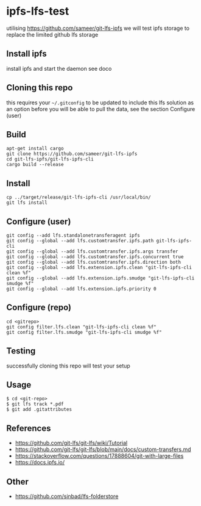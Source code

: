 # ipfs-lfs-test
utilising https://github.com/sameer/git-lfs-ipfs we will test ipfs storage to
replace the limited github lfs storage

## Install ipfs
install ipfs and start the daemon see doco

## Cloning this repo
this requires your ``` ~/.gitconfig ``` to be updated to include this lfs
solution as an option before you will be able to pull the data, see the section
Configure (user)

## Build

```
apt-get install cargo
git clone https://github.com/sameer/git-lfs-ipfs
cd git-lfs-ipfs/git-lfs-ipfs-cli
cargo build --release
```
## Install
```
cp ../target/release/git-lfs-ipfs-cli /usr/local/bin/
git lfs install

```

## Configure (user)
```
git config --add lfs.standalonetransferagent ipfs
git config --global --add lfs.customtransfer.ipfs.path git-lfs-ipfs-cli
git config --global --add lfs.customtransfer.ipfs.args transfer
git config --global --add lfs.customtransfer.ipfs.concurrent true
git config --global --add lfs.customtransfer.ipfs.direction both
git config --global --add lfs.extension.ipfs.clean "git-lfs-ipfs-cli clean %f"
git config --global --add lfs.extension.ipfs.smudge "git-lfs-ipfs-cli smudge %f"
git config --global --add lfs.extension.ipfs.priority 0

```

## Configure (repo)
```
cd <gitrepo>
git config filter.lfs.clean "git-lfs-ipfs-cli clean %f"
git config filter.lfs.smudge "git-lfs-ipfs-cli smudge %f"

```

## Testing
successfully cloning this repo will test your setup

## Usage
```
$ cd <git-repo>
$ git lfs track *.pdf
$ git add .gitattributes

```

## References
* https://github.com/git-lfs/git-lfs/wiki/Tutorial
* https://github.com/git-lfs/git-lfs/blob/main/docs/custom-transfers.md
* https://stackoverflow.com/questions/17888604/git-with-large-files
* https://docs.ipfs.io/


## Other
* https://github.com/sinbad/lfs-folderstore

